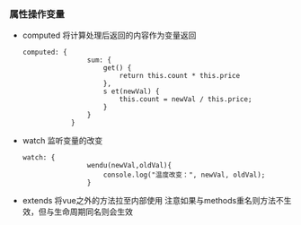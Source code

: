 ### 属性操作变量

 - computed     将计算处理后返回的内容作为变量返回

   ```
   computed: {
                   sum: {
                       get() {
                           return this.count * this.price
                       },
                       s et(newVal) {
                           this.count = newVal / this.price;
                       }
                   }
               }
   ```

   

 - watch  监听变量的改变 

   ```
   watch: {
                   wendu(newVal,oldVal){
                       console.log("温度改变：", newVal, oldVal);            
                   }
   ```
   
   

- extends    将vue之外的方法拉至内部使用 注意如果与methods重名则方法不生效，但与生命周期同名则会生效